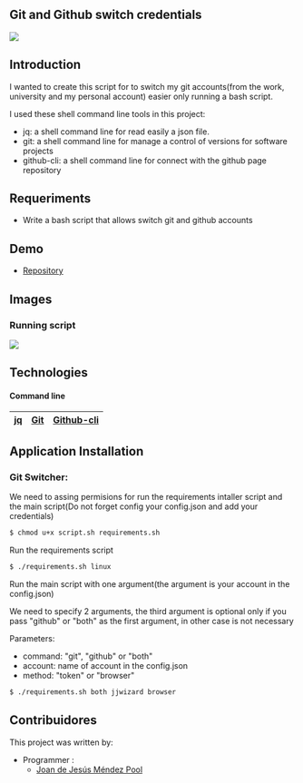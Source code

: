 ## Git and Github switch credentials

![](https://i.ytimg.com/vi/PPQ8m8xQAs8/maxresdefault.jpg)

## Introduction

I wanted to create this script for to switch my git accounts(from the work, university and my personal account) easier only running a bash script.

I used these shell command line tools in this project:

- jq: a shell command line for read easily a json file.
- git: a shell command line for manage a control of versions for software projects
- github-cli: a shell command line for 
connect with the github page repository

## Requeriments

- Write a bash script that allows switch git and github accounts

## Demo

- [Repository](https://github.com/JJWizardMP/Git-Switcher)

## Images

### Running script

![](./assets/views/view_table.png)

## Technologies

#### Command line

| [jq](https://stedolan.github.io/jq/) | [Git](https://git-scm.com/) | [Github-cli](https://cli.github.com/) |
| :----------------------------------: | :-------------------------: | :-----------------------------------: |

## Application Installation

### Git Switcher:

We need to assing permisions for run the requirements intaller script and the main script(Do not forget config your config.json and add your credentials)

```sh
$ chmod u+x script.sh requirements.sh
```

Run the requirements script

```sh
$ ./requirements.sh linux
```

Run the main script with one argument(the argument is your account in the config.json)

We need to specify 2 arguments, the third argument is optional only if you pass "github" or "both" as the first argument, in other case is not necessary

Parameters:
- command: "git", "github" or "both"
- account: name of account in the config.json
- method: "token" or "browser"


```sh
$ ./requirements.sh both jjwizard browser
```

## Contribuidores

This project was written by:

- Programmer :
  - [Joan de Jesús Méndez Pool](https://github.com/JJWizardMP)
